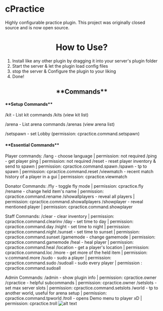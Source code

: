# cPractice

Highly configurable practice plugin. This project was originally closed source and is now open source.

<h1 align="center">How to Use?</h1>

1) Install like any other plugin by dragging it into your server's plugin folder
2) Start the server & let the plugin load config files
3) stop the server & Configure the plugin to your liking
4) Done!

<h2 align="center">**Commands**</h2>

<h4>**Setup Commands**</h4>

/kit - List kit commands
/kits (view kit list)

/arena - List arena commands
/arenas (view arena list)

/setspawn - set Lobby (permission: cpractice.command.setspawn)

<h4>**Essential Commands**</h4>

Player commands:
/lang - choose language | permission: not required
/ping - get player ping | permission: not required
/reset - reset player inventory & send to spawn | permission: cpractice.command.spawn
/spawn - tp to spawn | permission: cpractice.command.reset
/viewmatch - recent match history of a player in a gui | permission: cpractice.viewmatch

Donator Commands:
/fly - toggle fly mode | permission: cpractice.fly
/rename - change held item's name | permission: cpractice.command.rename
/showallplayers - reveal all players | permission: cpractice.command.showallplayers
/showplayer - reveal mentioned player | permission: cpractice.command.showplayer

Staff Commands:
/clear - clear inventory | permission: cpractice.command.clearinv
/day - set time to day | permission: cpractice.command.day
/night - set time to night | permission: cpractice.command.night
/sunset - set time to sunset | permission: cpractice.command.sunset
/gamemode - change gamemode | permission: cpractice.command.gamemode
/heal - heal player | permission: cpractice.command.heal
/location - get a player's location | permission: cpractice.command.loc
/more - get more of the held item | permission: v.command.more
/sudo - sudo a player | permission: cpractice.command.sudo
/sudoall - sudo every player | permission : cpractice.command.sudoall

Admin Commands:
/admin - show plugin info | permission: cpractice.owner
/cpractice - helpful subcommands | permission: cpractice.owner
/setslots - set max server slots | permission: cpractice.command.setslots
/world - tp to another world, useful for arena setup | permission: cpractice.command.tpworld
/troll - opens Demo menu to player xD | permission: cpractice.troll
![alt text](https://i.imgur.com/EiNqxzW.png)



